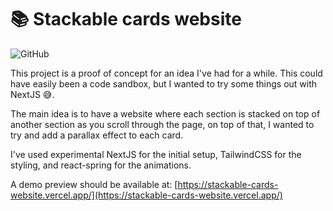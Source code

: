 # 📚 Stackable cards website

![GitHub](https://img.shields.io/github/license/Baccega/smartphone-based-rti)

This project is a proof of concept for an idea I've had for a while. This could have easily been a code sandbox, but I wanted to try some things out with NextJS 😅.

The main idea is to have a website where each section is stacked on top of another section as you scroll through the page, on top of that, I wanted to try and add a parallax effect to each card.

I've used experimental NextJS for the initial setup, TailwindCSS for the styling, and react-spring for the animations.

A demo preview should be available at: [https://stackable-cards-website.vercel.app/](https://stackable-cards-website.vercel.app/)